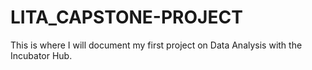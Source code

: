 # LITA_CAPSTONE-PROJECT
This is where I will document my  first project on Data Analysis with the Incubator Hub.
